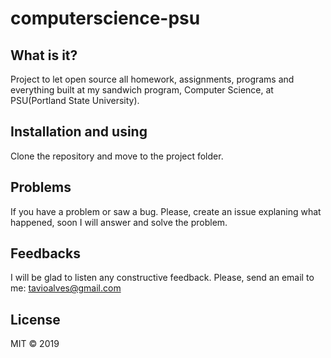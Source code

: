 # computerscience-psu

## What is it?

Project to let open source all homework, assignments, programs and everything built at my sandwich program, Computer Science, at PSU(Portland State University).

## Installation and using

Clone the repository and move to the project folder.

## Problems

If you have a problem or saw a bug. Please, create an issue explaning what happened, soon I will answer and solve the problem.

## Feedbacks

I will be glad to listen any constructive feedback. Please, send an email to me: tavioalves@gmail.com

## License

MIT © 2019

